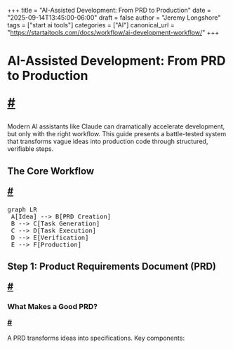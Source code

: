 +++
title = "AI-Assisted Development: From PRD to Production"
date = "2025-09-14T13:45:00-06:00"
draft = false
author = "Jeremy Longshore"
tags = ["start ai tools"]
categories = ["AI"]
canonical_url = "https://startaitools.com/docs/workflow/ai-development-workflow/"
+++

<h1 id="ai-assisted-development-from-prd-to-production">
 AI-Assisted Development: From PRD to Production
 
 <a class="anchor" href="#ai-assisted-development-from-prd-to-production">#</a>
</h1>
<p>Modern AI assistants like Claude can dramatically accelerate development, but only with the right workflow. This guide presents a battle-tested system that transforms vague ideas into production code through structured, verifiable steps.</p>
<h2 id="the-core-workflow">
 The Core Workflow
 
 <a class="anchor" href="#the-core-workflow">#</a>
</h2>
<pre class="mermaid">graph LR
 A[Idea] --&gt; B[PRD Creation]
 B --&gt; C[Task Generation]
 C --&gt; D[Task Execution]
 D --&gt; E[Verification]
 E --&gt; F[Production]</pre>
<h2 id="step-1-product-requirements-document-prd">
 Step 1: Product Requirements Document (PRD)
 
 <a class="anchor" href="#step-1-product-requirements-document-prd">#</a>
</h2>
<h3 id="what-makes-a-good-prd">
 What Makes a Good PRD?
 
 <a class="anchor" href="#what-makes-a-good-prd">#</a>
</h3>
<p>A PRD transforms ideas into specifications. Key components:</p>
